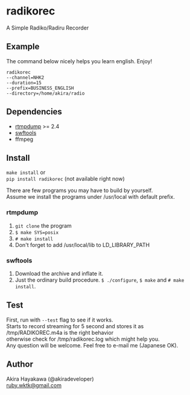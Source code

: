 # radikorec
A Simple Radiko/Radiru Recorder

## Example
The command below nicely helps you learn english. Enjoy!
```
radikorec 
--channel=NHK2 
--duration=15 
--prefix=BUSINESS_ENGLISH 
--directory=/home/akira/radio
```
## Dependencies
* [rtmpdump](https://github.com/svnpenn/rtmpdump) >= 2.4  
* [swftools](http://www.swftools.org/download.html)  
* ffmpeg   

## Install
`make install` or  
`pip install radikorec` (not available right now)

There are few programs you may have to build by yourself.  
Assume we install the programs under /usr/local with default prefix.
### rtmpdump
1. `git clone` the program  
2. `$ make SYS=posix`  
3. `# make install`  
4. Don't forget to add /usr/local/lib to LD_LIBRARY_PATH

### swftools
1. Download the archive and inflate it.  
2. Just the ordinary build procedure. `$ ./configure`, `$ make` and `# make install`.

## Test
First, run with `--test` flag to see if it works.  
Starts to record streaming for 5 second and stores it as /tmp/RADIKOREC.m4a
is the right behavior  
otherwise check for /tmp/radikorec.log
which might help you.  
Any question will be welcome. Feel free to e-mail me (Japanese OK).

## Author
Akira Hayakawa (@akiradeveloper)  
ruby.wktk@gmail.com
